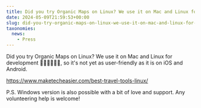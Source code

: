 ```yaml
---
title: Did you try Organic Maps on Linux? We use it on Mac and Linux for development, Windows PC desktop version is also possible
date: 2024-05-09T21:59:53+00:00
slug: did-you-try-organic-maps-on-linux-we-use-it-on-mac-and-linux-for-development-so-it-s-not-yet-as-user-friendly-as-it-is-on-ios-and-android
taxonomies:
  news:
    - Press
---
```


Did you try Organic Maps on Linux? We use it on Mac and Linux for development 🧑‍💻👨‍💻👨‍💻, so it's not yet as user-friendly as it is on iOS and Android.

<https://www.maketecheasier.com/best-travel-tools-linux/>

P.S. Windows version is also possible with a bit of love and support. Any volunteering help is welcome!
